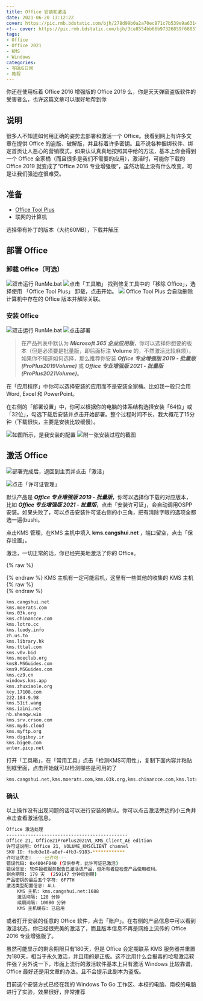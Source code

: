```yaml
---
title: Office 安装和激活
date: 2021-06-20 13:12:22
cover: https://pic.rmb.bdstatic.com/bjh/278d99b0a2a70ec871c7b539e9a63142.png
<!-- cover: https://pic.rmb.bdstatic.com/bjh/3ce8554bb66b97326859f68857bfa7d7.png -->
tags:
- Office
- Office 2021
- KMS
- Windows
categories:
- 写BUG日常
- 教程
---
```

你还在使用标着 Office 2016 增强版的 Office 2019 么，你是天天弹窗盗版软件的受害者么，也许这篇文章可以很好地帮到你
<!--more-->

## 说明

很多人不知道如何用正确的姿势去部署和激活一个 Office。我看到网上有许多文章在提供 Office 的盗版、破解版，并且标着许多密钥。且不说各种捆绑软件、绑定首页让人恶心的营销模式，如果认认真真地按照其中给的方法，基本上你会得到一个 Office 全家桶（而且很多是我们不需要的应用），激活时，可能你下载的 Office 2019 就变成了“Office 2016 专业增强版”，虽然功能上没有什么改变，可是让我们强迫症很难受。

## 准备

- [Office Tool Plus](https://otp.landian.vip/zh-cn/download.html)
- 联网的计算机

选择带有补丁的版本（大约60MB），下载并解压

## 部署 Office

### 卸载 Office（可选）

![双击运行 RunMe.bat](https://pic.rmb.bdstatic.com/bjh/d545aa9d010c091f98543b5f49990c63.png)
![点击「工具箱」](https://pic.rmb.bdstatic.com/bjh/6585aa79a59be49f882df758fe87b9c2.png)
找到修复工具中的「移除 Office」，选择使用 「Office Tool Plus」 卸载，点击开始。
![](https://pic.rmb.bdstatic.com/bjh/d8d494233df922f0e888e1c652c82354.png)
Office Tool Plus 会自动删除计算机中存在的 Office 版本并解除关联。

### 安装 Office

![双击运行 RunMe.bat](https://pic.rmb.bdstatic.com/bjh/d545aa9d010c091f98543b5f49990c63.png)
![点击部署](https://pic.rmb.bdstatic.com/bjh/37032a44bdaa9fa25498d16f21011b1f.png)

>在产品列表中默认为 ***Microsoft 365 企业应用版***，你可以选择你想要的版本（但是必须要是批量版，即后面标注 **Volume** 的，不然激活比较麻烦）。如果你不知道如何选择，那么推荐你安装 ***Office 专业增强版 2019 - 批量版(ProPlus2019Volume)*** 或 ***Office 专业增强版 2021 - 批量版(ProPlus2021Volume)***。

在「应用程序」中你可以选择安装的应用而不是安装全家桶。比如我一般只会用 Word, Excel 和 PowerPoint。

在右侧的「部署设置」中，你可以根据你的电脑的体系结构选择安装「64位」或「32位」，勾选下载后安装并点击开始部署。整个过程时间不长，我大概花了15分钟（下载很快，主要是安装比较缓慢）。

![如图所示，是我安装的配置](https://pic.rmb.bdstatic.com/bjh/37564eaf35765f89e6a8b318eda3aa9d.png)
![附一张安装过程的截图](https://pic.rmb.bdstatic.com/bjh/2e404aca3a3127c83723f6ac4237ec2d.png)

## 激活 Office

![部署完成后，退回到主页并点击「激活」](https://pic.rmb.bdstatic.com/bjh/be1c882b1260fefad024146324aa5936.png)

![点击「许可证管理」](https://pic.rmb.bdstatic.com/bjh/4a5dce7f15a092cd4c7e4e8c7a27a997.png)

默认产品是 ***Office 专业增强版 2019 - 批量版***，你可以选择你下载的对应版本，比如 ***Office 专业增强版 2021 - 批量版***，点击「安装许可证」，会自动调用OSPP安装。如果失败了，可以点击安装许可证右侧的小三角，把有清除字眼的选项全都选一遍(bushi。

点击KMS 管理，在KMS 主机中填入 **kms.cangshui.net** ，端口留空，点击「保存设置」。

激活，一切正常的话，你已经完美地激活了你的 Office。

{% raw %}<article class="message is-danger"><div class="message-body">{% endraw %}
KMS 主机有一定可能宕机，这里有一些其他的收集的 KMS 主机
{% raw %}</div></article>{% endraw %}

``` html 备用 KMS 主机
kms.cangshui.net
kms.moerats.com
kms.03k.org
kms.chinancce.com
kms.lotro.cc
kms.luody.info
zh.us.to
kms.library.hk
kms.tttal.com
kms.v0v.bid
kms.moeclub.org
kms8.MSGuides.com
kms9.MSGuides.com
kms.cz9.cn
windows.kms.app
kms.zhuxiaole.org
key.17108.com
222.184.9.98
kms.51it.wang
kms.iaini.net
nb.shenqw.win
kms.srv.crsoo.com
kms.myds.cloud
kms.myftp.org
kms.digiboy.ir
kms.bige0.com
enter.picp.net
```
打开「工具箱」，在「常用工具」点击「检测KMS可用性」，复制下面内容并粘贴到框里面，点击开始就可以检测哪些是可用的了
``` html 
kms.cangshui.net,kms.moerats.com,kms.03k.org,kms.chinancce.com,kms.lotro.cc,kms.luody.info,zh.us.to,kms.library.hk,kms.tttal.com,kms.v0v.bid,kms.moeclub.org,kms8.MSGuides.com,kms9.MSGuides.com,kms.cz9.cn,windows.kms.app,kms.zhuxiaole.org,222.184.9.98,kms.51it.wang,kms.iaini.net,nb.shenqw.win,kms.myds.cloud,kms.myftp.org,kms.digiboy.ir,kms.bige0.com,enter.picp.net
```


### 确认

以上操作没有出现问题的话可以进行安装的确认。你可以点击激活旁边的小三角并点击查看激活信息。
``` bash 激活信息
Office 激活处理
---------------------------------------------
Office 21, Office21ProPlus2021VL_KMS_Client_AE edition
许可证说明: Office 21, VOLUME_KMSCLIENT channel
SKU ID: fbdb3e18-a8ef-4fb3-9183-************
许可证状态:  ---已许可---
错误代码: 0x4004F040 (仅供参考，此许可证已激活)
错误信息: 软件授权服务报告已激活该产品，但所有者应检查产品使用权利。
剩余期限: 179 天  (259147 分钟后到期)
产品密钥的最后五个字符: 6F7TH
激活类型配置信息: ALL
	KMS 主机: kms.cangshui.net:1688
	激活间隔: 120 分钟
	续期间隔: 10080 分钟
	KMS 主机缓存: 已启用
```

或者打开安装的任意的 Office 软件，点击「账户」。在右侧的产品信息中可以看到激活状态。你已经很完美的激活了，而且版本信息不再是网络上流传的 Office 2016 专业增强版了。

虽然可能显示的剩余期限只有180天，但是 Office 会定期联系 KMS 服务器并重置为180天，相当于永久激活，并且用的是正版。这不比用什么会报毒的垃圾激活软件强？另外说一下，市面上流行的激活软件基本上只有激活 Windows 比较靠谱，Office 最好还是用文章的办法。且不会提示此副本为盗版。

目前这个安装方式已经在我的 Windows To Go 工作区、本校的电脑、南校的电脑进行了实验，效果很好，非常推荐
